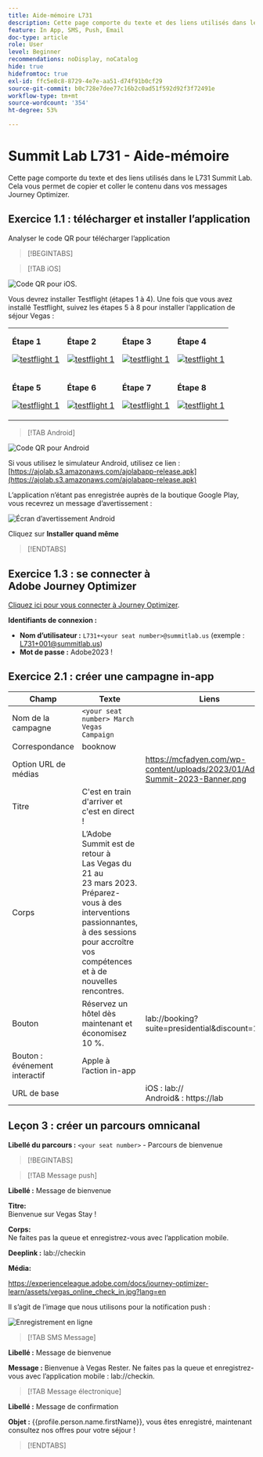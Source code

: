 ```yaml
---
title: Aide-mémoire L731
description: Cette page comporte du texte et des liens utilisés dans le L731 Summit Lab.
feature: In App, SMS, Push, Email
doc-type: article
role: User
level: Beginner
recommendations: noDisplay, noCatalog
hide: true
hidefromtoc: true
exl-id: ffc5e8c8-8729-4e7e-aa51-d74f91b0cf29
source-git-commit: b0c728e7dee77c16b2c0ad51f592d92f3f72491e
workflow-type: tm+mt
source-wordcount: '354'
ht-degree: 53%

---
```


# Summit Lab L731 - Aide-mémoire

Cette page comporte du texte et des liens utilisés dans le L731 Summit Lab. Cela vous permet de copier et coller le contenu dans vos messages Journey Optimizer.

## Exercice 1.1 : télécharger et installer l’application

Analyser le code QR pour télécharger l’application

>[!BEGINTABS]

>[!TAB iOS]

![Code QR pour iOS.](/help/assets/lab731-ios-qr-code.png)

Vous devrez installer Testflight (étapes 1 à 4). Une fois que vous avez installé Testflight, suivez les étapes 5 à 8 pour installer l’application de séjour Vegas :

<table>
<tr>
</tr>
<tr>
<td>
 <div>
      <p>
      <b>Étape 1 </b>
      <p>
      <a href="Step 1:">
        <img alt="testflight 1" src="../assets/l731-ios-install/ios-install-1.PNG"/>
      </a>
      </div>
  </td>
  <td>
 <div>
      <p>
      <b>Étape 2 </b>
      <p>
      <a href="Step 1:">
        <img alt="testflight 1" src="../assets/l731-ios-install/ios-install-2.PNG"/>
      </a>
      </div>
  </td>
  <td>
 <div>
      <p>
      <b>Étape 3 </b>
      <p>
      <a href="Step 1:">
        <img alt="testflight 1" src="../assets/l731-ios-install/ios-install-3.PNG"/>
      </a>
      </div>
  </td>
  <td>
 <div>
      <p>
      <b>Étape 4 </b>
      <p>
      <a href="Step 4">
        <img alt="testflight 1" src="../assets/l731-ios-install/ios-install-4.PNG"/>
      </a>
      </div>
  </td>
  </tr>
  <tr>
<td>
 <div>
      <p>
      <b>Étape 5 </b>
      <p>
      <a href="Step 1:">
        <img alt="testflight 1" src="../assets/l731-ios-install/ios-install-5.PNG"/>
      </a>
      </div>
  </td>
  <td>
 <div>
      <p>
      <b>Étape 6 </b>
      <p>
      <a href="Step 1:">
        <img alt="testflight 1" src="../assets/l731-ios-install/ios-install-6.PNG"/>
      </a>
      </div>
  </td>
  <td>
 <div>
      <p>
      <b>Étape 7 </b>
      <p>
      <a href="Step 1:">
        <img alt="testflight 1" src="../assets/l731-ios-install/ios-install-7.PNG"/>
      </a>
      </div>
  </td>
  <td>
 <div>
      <p>
      <b>Étape 8 </b>
      <p>
      <a href="Step 4">
        <img alt="testflight 1" src="../assets/l731-ios-install/ios-install-8.PNG"/>
      </a>
      </div>
  </td>
  </tr>
</table>

>[!TAB Android]

![Code QR pour Android](/help/assets/lab731-android-qr-code.png)

Si vous utilisez le simulateur Android, utilisez ce lien : [https://ajolab.s3.amazonaws.com/ajolabapp-release.apk](https://ajolab.s3.amazonaws.com/ajolabapp-release.apk)

L’application n’étant pas enregistrée auprès de la boutique Google Play, vous recevrez un message d’avertissement :

![Écran d’avertissement Android](/help/assets/lab731-install-android.png)

Cliquez sur **Installer quand même**

>[!ENDTABS]

## Exercice 1.3 : se connecter à Adobe Journey Optimizer

[Cliquez ici pour vous connecter à Journey Optimizer](https://experience.adobe.com/#/@techmarketingdemos/sname:summit-2023-ajo-lab/journey-optimizer/home).

**Identifiants de connexion :**

* **Nom d’utilisateur :** `L731+<your seat number>@summitlab.us` (exemple : L731+001@summitlab.us)
* **Mot de passe :** Adobe2023 !


## Exercice 2.1 : créer une campagne in-app

| Champ | Texte | Liens |
|----|----|----|
| Nom de la campagne | `<your seat number> March Vegas Campaign` |  |
| Correspondance | booknow |  |
| Option URL de médias |  | https://mcfadyen.com/wp-content/uploads/2023/01/Adobe-Summit-2023-Banner.png |
| Titre | C&#39;est en train d&#39;arriver et c&#39;est en direct ! |  |
| Corps | L’Adobe Summit est de retour à Las Vegas du 21 au 23 mars 2023. Préparez-vous à des interventions passionnantes, à des sessions pour accroître vos compétences et à de nouvelles rencontres. |  |
| Bouton | Réservez un hôtel dès maintenant et économisez 10 %. | lab://booking?suite=presidential&amp;discount=10 |
| Bouton : événement interactif | Apple à l’action in-app |  |
| URL de base |  | iOS : lab:// <br>Android&amp; : https://lab |


## Leçon 3 : créer un parcours omnicanal

**Libellé du parcours :**
`<your seat number>` - Parcours de bienvenue

>[!BEGINTABS]

>[!TAB Message push]

**Libellé :**
Message de bienvenue

**Titre:**\
Bienvenue sur Vegas Stay !

**Corps:**\
Ne faites pas la queue et enregistrez-vous avec l’application mobile.

**Deeplink :** lab://checkin

**Média:**

https://experienceleague.adobe.com/docs/journey-optimizer-learn/assets/vegas_online_check_in.jpg?lang=en


Il s’agit de l’image que nous utilisons pour la notification push :

![Enregistrement en ligne](/help/assets/vegas_online_check_in.jpg)

>[!TAB SMS Message]

**Libellé :**
Message de bienvenue

**Message :**
Bienvenue à Vegas Rester. Ne faites pas la queue et enregistrez-vous avec l’application mobile : lab://checkin.

>[!TAB Message électronique]

**Libellé :**
Message de confirmation

**Objet :**
{{profile.person.name.firstName}}, vous êtes enregistré, maintenant consultez nos offres pour votre séjour !

>[!ENDTABS]
